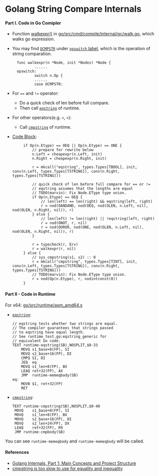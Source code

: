 # Golang String Compare Internals

#### Part I. Code in Go Comipler
* Function [walkexpr()](https://github.com/golang/go/blob/release-branch.go1.9/src/cmd/compile/internal/gc/walk.go#L459) in [go/src/cmd/compile/internal/gc/walk.go](https://github.com/golang/go/blob/release-branch.go1.9/src/cmd/compile/internal/gc/walk.go), which walks go expression.
* You may find [`OCMPSTR`](https://github.com/golang/go/blob/release-branch.go1.9/src/cmd/compile/internal/gc/walk.go#L1249) under [`opswitch` label](https://github.com/golang/go/blob/release-branch.go1.9/src/cmd/compile/internal/gc/walk.go#L503), which is the operation of string comparation.

        func walkexpr(n *Node, init *Nodes) *Node {
                ......
        opswitch:
                switch n.Op {
                ......
                case OCMPSTR:

* For `==` and `!=` operator:
  * Do a quick check of len before full compare.
  * Then call [`eqstring`](https://github.com/golang/go/blob/release-branch.go1.9/src/runtime/asm_amd64.s#L1351) of runtime. 
* For other operators(e.g. `<`, `>`):
  * Call [`cmpstring`](https://github.com/golang/go/blob/release-branch.go1.9/src/runtime/asm_amd64.s#L1484) of runtime.

* [Code Block](https://github.com/golang/go/blob/release-branch.go1.9/src/cmd/compile/internal/gc/walk.go#L1367):

   ```
   		if Op(n.Etype) == OEQ || Op(n.Etype) == ONE {
			// prepare for rewrite below
			n.Left = cheapexpr(n.Left, init)
			n.Right = cheapexpr(n.Right, init)

			r = mkcall("eqstring", types.Types[TBOOL], init, conv(n.Left, types.Types[TSTRING]), conv(n.Right, types.Types[TSTRING]))

			// quick check of len before full compare for == or !=
			// eqstring assumes that the lengths are equal
			// TODO(marvin): Fix Node.EType type union.
			if Op(n.Etype) == OEQ {
				// len(left) == len(right) && eqstring(left, right)
				r = nod(OANDAND, nod(OEQ, nod(OLEN, n.Left, nil), nod(OLEN, n.Right, nil)), r)
			} else {
				// len(left) != len(right) || !eqstring(left, right)
				r = nod(ONOT, r, nil)
				r = nod(OOROR, nod(ONE, nod(OLEN, n.Left, nil), nod(OLEN, n.Right, nil)), r)
			}

			r = typecheck(r, Erv)
			r = walkexpr(r, nil)
		} else {
			// sys_cmpstring(s1, s2) :: 0
			r = mkcall("cmpstring", types.Types[TINT], init, conv(n.Left, types.Types[TSTRING]), conv(n.Right, types.Types[TSTRING]))
			// TODO(marvin): Fix Node.EType type union.
			r = nod(Op(n.Etype), r, nodintconst(0))
		}

   ```
   
#### Part II - Code in Runtime
For x64: [go/src/runtime/asm_amd64.s ](https://github.com/golang/go/blob/release-branch.go1.9/src/runtime/asm_amd64.s)

*  [`eqstring`](https://github.com/golang/go/blob/release-branch.go1.9/src/runtime/asm_amd64.s#L1351):

   ```
   // eqstring tests whether two strings are equal.
   // The compiler guarantees that strings passed
   // to eqstring have equal length.
   // See runtime_test.go:eqstring_generic for
   // equivalent Go code.
   TEXT runtime·eqstring(SB),NOSPLIT,$0-33
	   MOVQ	s1_base+0(FP), SI
	   MOVQ	s2_base+16(FP), DI
	   CMPQ	SI, DI
	   JEQ	eq
	   MOVQ	s1_len+8(FP), BX
	   LEAQ	ret+32(FP), AX
	   JMP	runtime·memeqbody(SB)
   eq:
	   MOVB	$1, ret+32(FP)
	   RET
   ```

* [`cmpstring`](https://github.com/golang/go/blob/release-branch.go1.9/src/runtime/asm_amd64.s#L1484): 
  
   ```
   TEXT runtime·cmpstring(SB),NOSPLIT,$0-40
	MOVQ	s1_base+0(FP), SI
	MOVQ	s1_len+8(FP), BX
	MOVQ	s2_base+16(FP), DI
	MOVQ	s2_len+24(FP), DX
	LEAQ	ret+32(FP), R9
	JMP	runtime·cmpbody(SB)
   ```

You can see `runtime·memeqbody` and `runtime·memeqbody` will be called.

#### References
* [Golang Internals, Part 1: Main Concepts and Project Structure](https://blog.altoros.com/golang-part-1-main-concepts-and-project-structure.html)
* [cmpstring is too slow to use for equality and inequality](https://github.com/golang/go/issues/1161)



